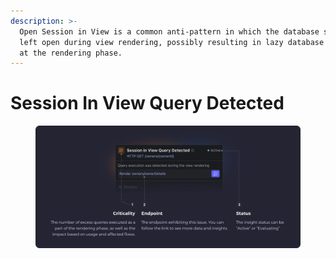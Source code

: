 ```yaml
---
description: >-
  Open Session in View is a common anti-pattern in which the database session is
  left open during view rendering, possibly resulting in lazy database queries
  at the rendering phase.
---
```


# Session In View Query  Detected

<figure><img src="../../.gitbook/assets/Session in View Query Detected - illustration.svg" alt=""><figcaption></figcaption></figure>
